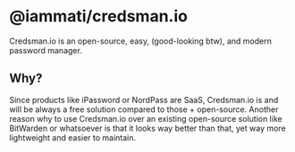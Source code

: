 # @iammati/credsman.io

Credsman.io is an open-source, easy, (good-looking btw), and modern password manager.

## Why?

Since products like iPassword or NordPass are SaaS, Credsman.io is and will be always a free solution compared to those + open-source.
Another reason why to use Credsman.io over an existing open-source solution like BitWarden or whatsoever is that it looks way better than that, yet way more lightweight and easier to maintain.
